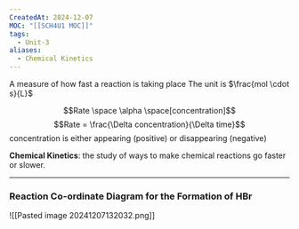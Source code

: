 ```yaml
---
CreatedAt: 2024-12-07
MOC: "[[SCH4U1 MOC]]"
tags:
  - Unit-3
aliases:
  - Chemical Kinetics
---
```

A measure of how fast a reaction is taking place
The unit is $\frac{mol \cdot s}{L}$

$$Rate \space  \alpha \space[concentration]$$
$$Rate = \frac{\Delta concentration}{\Delta time}$$
concentration is either appearing (positive) or disappearing (negative)

**Chemical Kinetics**: the study of ways to make chemical reactions go faster or slower.

---
### Reaction Co-ordinate Diagram for the Formation of HBr

![[Pasted image 20241207132032.png]]


